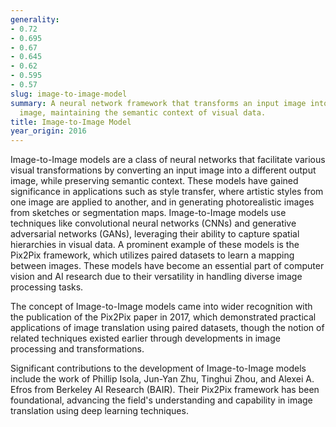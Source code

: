 ```yaml
---
generality:
- 0.72
- 0.695
- 0.67
- 0.645
- 0.62
- 0.595
- 0.57
slug: image-to-image-model
summary: A neural network framework that transforms an input image into an output
  image, maintaining the semantic context of visual data.
title: Image-to-Image Model
year_origin: 2016
---
```


Image-to-Image models are a class of neural networks that facilitate various visual transformations by converting an input image into a different output image, while preserving semantic context. These models have gained significance in applications such as style transfer, where artistic styles from one image are applied to another, and in generating photorealistic images from sketches or segmentation maps. Image-to-Image models use techniques like convolutional neural networks (CNNs) and generative adversarial networks (GANs), leveraging their ability to capture spatial hierarchies in visual data. A prominent example of these models is the Pix2Pix framework, which utilizes paired datasets to learn a mapping between images. These models have become an essential part of computer vision and AI research due to their versatility in handling diverse image processing tasks.

The concept of Image-to-Image models came into wider recognition with the publication of the Pix2Pix paper in 2017, which demonstrated practical applications of image translation using paired datasets, though the notion of related techniques existed earlier through developments in image processing and transformations.

Significant contributions to the development of Image-to-Image models include the work of Phillip Isola, Jun-Yan Zhu, Tinghui Zhou, and Alexei A. Efros from Berkeley AI Research (BAIR). Their Pix2Pix framework has been foundational, advancing the field's understanding and capability in image translation using deep learning techniques.